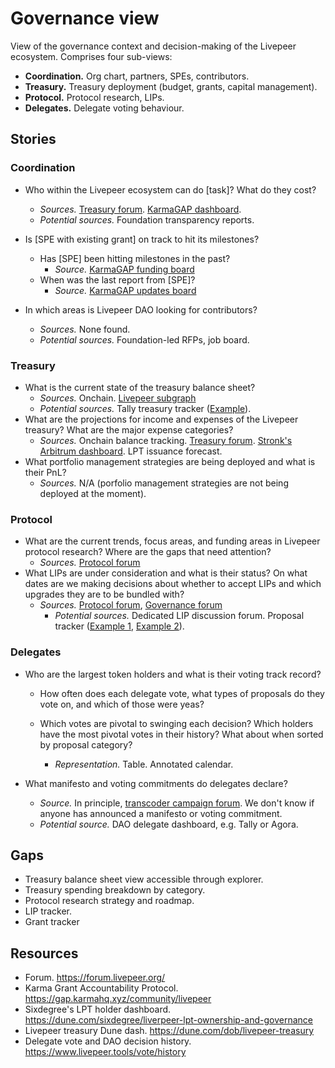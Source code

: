 # Governance view

View of the governance context and decision-making of the Livepeer ecosystem. Comprises four sub-views:

* **Coordination.** Org chart, partners, SPEs, contributors.
* **Treasury.** Treasury deployment (budget, grants, capital management).
* **Protocol.** Protocol research, LIPs.
* **Delegates.** Delegate voting behaviour.

## Stories

### Coordination

* Who within the Livepeer ecosystem can do [task]? What do they cost?
  * *Sources.* [Treasury forum](https://forum.livepeer.org/c/treasury/18). [KarmaGAP dashboard](https://gap.karmahq.xyz/community/livepeer).
  * *Potential sources.* Foundation transparency reports.
* Is [SPE with existing grant] on track to hit its milestones?
  * Has [SPE] been hitting milestones in the past?
    * *Source.*  [KarmaGAP funding board](https://gap.karmahq.xyz/project/cloud-spe/funding/0x1241f183885f3e6f145bbb44b219bf9fe206e7acd49d9b81a75fa0c71223efa0/milestones-and-updates)
  * When was the last report from [SPE]?
    * *Source.* [KarmaGAP updates board](https://gap.karmahq.xyz/project/cloud-spe/updates)

* In which areas is Livepeer DAO looking for contributors?
  * *Sources.* None found.
  * *Potential sources.* Foundation-led RFPs, job board.

### Treasury

* What is the current state of the treasury balance sheet?
  * *Sources.* Onchain. [Livepeer subgraph](https://thegraph.com/explorer/subgraphs/FE63YgkzcpVocxdCEyEYbvjYqEf2kb1A6daMYRxmejYC)
  * *Potential sources.* Tally treasury tracker ([Example](https://www.tally.xyz/gov/ens/treasury)).
* What are the projections for income and expenses of the Livepeer treasury? What are the major expense categories?
  * *Sources.* Onchain balance tracking. [Treasury forum](https://forum.livepeer.org/c/treasury/18). [Stronk's Arbitrum dashboard](https://dune.com/stronk/livepeer-arbitrum). LPT issuance forecast.
* What portfolio management strategies are being deployed and what is their PnL?
  * *Sources.* N/A (porfolio management strategies are not being deployed at the moment).

### Protocol

* What are the current trends, focus areas, and funding areas in Livepeer protocol research? Where are the gaps that need attention?
  * *Sources.* [Protocol forum](https://forum.livepeer.org/c/protocol/6)
* What LIPs are under consideration and what is their status? On what dates are we making decisions about whether to accept LIPs and which upgrades they are to be bundled with?
  * *Sources.* [Protocol forum](https://forum.livepeer.org/c/protocol/6), [Governance forum](https://forum.livepeer.org/c/governance/17)
    * *Potential sources.* Dedicated LIP discussion forum. Proposal tracker ([Example 1](https://datatracker.ietf.org/doc/rfc8555/), [Example 2](https://eips.ethereum.org/)).

### Delegates

* Who are the largest token holders and what is their voting track record?

  * How often does each delegate vote, what types of proposals do they vote on, and which of those were yeas?

  * Which votes are pivotal to swinging each decision? Which holders have the most pivotal votes in their history? What about when sorted by proposal category?
    * *Representation.* Table. Annotated calendar.

* What manifesto and voting commitments do delegates declare?

  * *Source.* In principle, [transcoder campaign forum](https://forum.livepeer.org/c/transcoders/transcoder-campaign/14). We don't know if anyone has announced a manifesto or voting commitment.
  * *Potential source.* DAO delegate dashboard, e.g. Tally or Agora.

## Gaps

* Treasury balance sheet view accessible through explorer.
* Treasury spending breakdown by category.
* Protocol research strategy and roadmap.
* LIP tracker.
* Grant tracker 

## Resources

+ Forum. https://forum.livepeer.org/
+ Karma Grant Accountability Protocol. https://gap.karmahq.xyz/community/livepeer
+ Sixdegree's LPT holder dashboard. https://dune.com/sixdegree/liverpeer-lpt-ownership-and-governance
+ Livepeer treasury Dune dash. https://dune.com/dob/livepeer-treasury
+ Delegate vote and DAO decision history. https://www.livepeer.tools/vote/history

